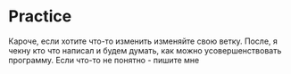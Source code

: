 # Practice
Кароче, если хотите что-то изменить изменяйте свою ветку. После, я чекну кто что написал и будем думать, как можно усовершенствовать программу. Если что-то не понятно - пишите мне
